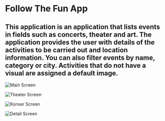 # Follow The Fun App

## This application is an application that lists events in fields such as concerts, theater and art. The application provides the user with details of the activities to be carried out and location information. You can also filter events by name, category or city. Activities that do not have a visual are assigned a default image.


![Main Screen](https://raw.githubusercontent.com/ferhatseker180/FollowTheFunApp/main/anasayfa.png)


![Theater Screen](https://raw.githubusercontent.com/ferhatseker180/FollowTheFunApp/main/tiyatro.png)


![Konser Screen](https://raw.githubusercontent.com/ferhatseker180/FollowTheFunApp/main/konser.png)


![Detail Screen](https://raw.githubusercontent.com/ferhatseker180/FollowTheFunApp/main/detay-sayfas%C4%B1.png)


